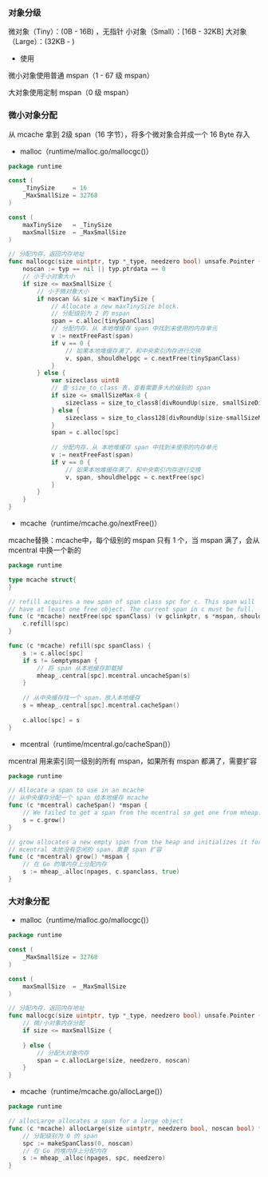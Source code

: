 ### 对象分级

微对象（Tiny）：(0B - 16B) ，无指针
小对象（Small）：[16B - 32KB]
大对象（Large）：(32KB - )

* 使用

微小对象使用普通 mspan（1 - 67 级 mspan）

大对象使用定制 mspan（0 级 mspan）


### 微小对象分配

从 mcache 拿到 2级 span（16 字节），将多个微对象合并成一个 16 Byte 存入

* malloc（runtime/malloc.go/mallocgc()）

```go
package runtime

const (
	_TinySize     = 16
	_MaxSmallSize = 32768
)

const (
	maxTinySize   = _TinySize
	maxSmallSize  = _MaxSmallSize
)

// 分配内存，返回内存地址
func mallocgc(size uintptr, typ *_type, needzero bool) unsafe.Pointer {
    noscan := typ == nil || typ.ptrdata == 0
    // 小于小对象大小
	if size <= maxSmallSize {
		// 小于微对象大小
		if noscan && size < maxTinySize { 
			// Allocate a new maxTinySize block.
			// 分配级别为 2 的 mspan
			span = c.alloc[tinySpanClass]
			// 分配内存，从 本地堆缓存 span 中找到未使用的内存单元
			v := nextFreeFast(span)
			if v == 0 {
				// 如果本地堆缓存满了，和中央索引内存进行交换
				v, span, shouldhelpgc = c.nextFree(tinySpanClass)
			}
		} else {
			var sizeclass uint8
			// 查 size_to_class 表，查看需要多大的级别的 span
			if size <= smallSizeMax-8 {
				sizeclass = size_to_class8[divRoundUp(size, smallSizeDiv)]
			} else {
				sizeclass = size_to_class128[divRoundUp(size-smallSizeMax, largeSizeDiv)]
			}
			span = c.alloc[spc]
			
			// 分配内存，从 本地堆缓存 span 中找到未使用的内存单元
			v := nextFreeFast(span)
			if v == 0 {
				// 如果本地堆缓存满了，和中央索引内存进行交换
				v, span, shouldhelpgc = c.nextFree(spc)
			}
		}
	}
}
```

* mcache（runtime/mcache.go/nextFree()）

mcache替换：mcache中，每个级别的 mspan 只有 1 个，当 mspan 满了，会从 mcentral 中换一个新的

```go
package runtime

type mcache struct{
}

// refill acquires a new span of span class spc for c. This span will
// have at least one free object. The current span in c must be full.
func (c *mcache) nextFree(spc spanClass) (v gclinkptr, s *mspan, shouldhelpgc bool) {
    c.refill(spc)	
}

func (c *mcache) refill(spc spanClass) {
    s := c.alloc[spc]
	if s != &emptymspan {
		// 将 span 从本地缓存卸载掉
		mheap_.central[spc].mcentral.uncacheSpan(s)
	}
	
	// 从中央缓存找一个 span，放入本地缓存
	s = mheap_.central[spc].mcentral.cacheSpan()
	
	c.alloc[spc] = s
}
```

* mcentral（runtime/mcentral.go/cacheSpan()）

mcentral 用来索引同一级别的所有 mspan，如果所有 mspan 都满了，需要扩容

```go
package runtime

// Allocate a span to use in an mcache
// 从中央缓存分配一个 span 给本地缓存 mcache
func (c *mcentral) cacheSpan() *mspan {
	// We failed to get a span from the mcentral so get one from mheap.
	s = c.grow()
}

// grow allocates a new empty span from the heap and initializes it for c's size class.
// mcentral 本地没有空闲的 span，需要 span 扩容
func (c *mcentral) grow() *mspan {
	// 在 Go 的堆内存上分配内存
	s := mheap_.alloc(npages, c.spanclass, true)
}
```


### 大对象分配

* malloc（runtime/malloc.go/mallocgc()）

```go
package runtime

const (
	_MaxSmallSize = 32768
)

const (
	maxSmallSize  = _MaxSmallSize
)

// 分配内存，返回内存地址
func mallocgc(size uintptr, typ *_type, needzero bool) unsafe.Pointer {
    // 微/小对象内存分配
	if size <= maxSmallSize { 
	
	} else {
		// 分配大对象内存
		span = c.allocLarge(size, needzero, noscan)
	}
}
```

* mcache（runtime/mcache.go/allocLarge()）

```go
package runtime

// allocLarge allocates a span for a large object
func (c *mcache) allocLarge(size uintptr, needzero bool, noscan bool) *mspan {
	// 分配级别为 0 的 span
	spc := makeSpanClass(0, noscan)
	// 在 Go 的堆内存上分配内存
	s := mheap_.alloc(npages, spc, needzero)
}
```

